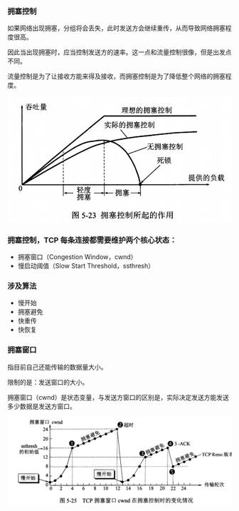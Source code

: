 ### 拥塞控制

如果网络出现拥塞，分组将会丢失，此时发送方会继续重传，从而导致网络拥塞程度很高。 

因此当出现拥塞时，应当控制发送方的速率。这一点和流量控制很像，但是出发点不同。 

流量控制是为了让接收方能来得及接收，而拥塞控制是为了降低整个网络的拥塞程度。

![img_1.png](img_1.png)


### 拥塞控制，TCP 每条连接都需要维护两个核心状态：

* 拥塞窗口（Congestion Window，cwnd）
* 慢启动阈值（Slow Start Threshold，ssthresh）

### 涉及算法

* 慢开始 
* 拥塞避免 
* 快重传 
* 快恢复

### 拥塞窗口

指目前自己还能传输的数据量大小。

限制的是：发送窗口的大小。

拥塞窗口（cwnd）是状态变量，与发送方窗口的区别是，实际决定发送方能发送多少数据是发送方窗口。

![img_2.png](img_2.png)